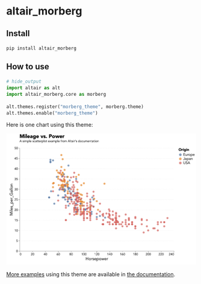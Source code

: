 # altair_morberg



## Install

`pip install altair_morberg`

## How to use

```python
# hide_output
import altair as alt
import altair_morberg.core as morberg

alt.themes.register("morberg_theme", morberg.theme)
alt.themes.enable("morberg_theme")
```

Here is one chart using this theme:

![Example graph using altair_morberg theme](visualization.png "Scatterplot graph")

[More examples](https://morberg.github.io/altair_morberg/examples.html) using this theme are available in [the documentation](https://morberg.github.io/altair_morberg/).
